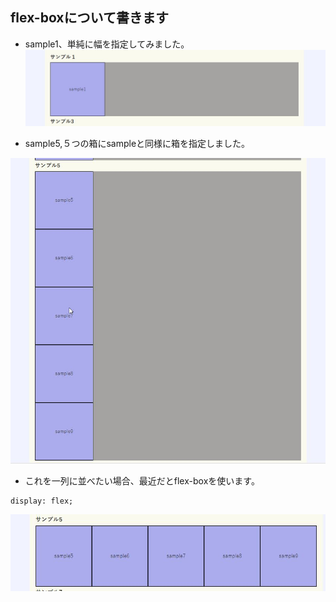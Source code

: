 ## flex-boxについて書きます

* sample1、単純に幅を指定してみました。
![WS000704.JPG](.\img\WS000704.JPG)


* sample5,５つの箱にsampleと同様に箱を指定しました。


![WS000707.JPG](.\img\WS000707.JPG)

* これを一列に並べたい場合、最近だとflex-boxを使います。

```
display: flex;
```


![WS000708.JPG](.\img\WS000708.JPG)
